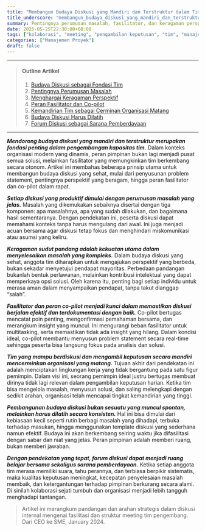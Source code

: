 ```yaml
---
title: "Membangun Budaya Diskusi yang Mandiri dan Terstruktur dalam Tim"
title_underscore: "membangun_budaya_diskusi_yang_mandiri_dan_terstruktur_dalam_tim"
summary: Pentingnya perumusan masalah, fasilitator, dan keragaman perspektif dalam diskusi tim, serta peran forum dalam memberdayakan anggota dan meningkatkan kualitas keputusan.
date: 2025-05-25T22:30:00+08:00
tags: ["kolaborasi", "meeting", "pengambilan keputusan", "tim", "manajemen pengetahuan"]
categories: ["Manajemen Proyek"]
draft: false
---
```


---
> #### Outline Artikel
> 1. [Budaya Diskusi sebagai Fondasi Tim](#budaya-diskusi)
> 2. [Pentingnya Perumusan Masalah](#perumusan-masalah)
> 3. [Menghargai Keragaman Perspektif](#keragaman-perspektif)
> 4. [Peran Fasilitator dan Co-pilot](#fasilitator-co-pilot)
> 5. [Kemandirian Tim sebagai Cerminan Organisasi Matang](#kemandirian-tim)
> 6. [Budaya Diskusi Harus Dilatih](#pelatihan-diskusi)
> 7. [Forum Diskusi sebagai Sarana Pemberdayaan](#forum-pemberdayaan)
---

<span id="budaya-diskusi"></span>

***Mendorong budaya diskusi yang mandiri dan terstruktur merupakan fondasi penting dalam pengembangan kapasitas tim.*** Dalam konteks organisasi modern yang dinamis, peran pimpinan bukan lagi menjadi pusat semua solusi, melainkan fasilitator yang memungkinkan tim berkembang secara otonom. Artikel ini membahas beberapa prinsip utama untuk membangun budaya diskusi yang sehat, mulai dari penyusunan problem statement, pentingnya perspektif yang beragam, hingga peran fasilitator dan co-pilot dalam rapat.

<span id="perumusan-masalah"></span>

***Setiap diskusi yang produktif dimulai dengan perumusan masalah yang jelas.*** Masalah yang dikemukakan sebaiknya disertai dengan tiga komponen: apa masalahnya, apa yang sudah dilakukan, dan bagaimana hasil sementaranya. Dengan pendekatan ini, peserta diskusi dapat memahami konteks tanpa harus mengulang dari awal. Ini juga menjadi acuan bersama agar diskusi tetap fokus dan menghindari miskomunikasi atau asumsi yang keliru.

<span id="keragaman-perspektif"></span>

***Keragaman sudut pandang adalah kekuatan utama dalam menyelesaikan masalah yang kompleks.*** Dalam budaya diskusi yang sehat, anggota tim diharapkan untuk mengajukan perspektif yang berbeda, bukan sekadar menyetujui pendapat mayoritas. Perbedaan pandangan bukanlah bentuk perlawanan, melainkan kontribusi intelektual yang dapat memperkaya opsi solusi. Oleh karena itu, penting bagi setiap individu untuk merasa aman dalam menyampaikan pendapat, tanpa takut dianggap “salah”.

<span id="fasilitator-co-pilot"></span>

***Fasilitator dan peran co-pilot menjadi kunci dalam memastikan diskusi berjalan efektif dan terdokumentasi dengan baik.*** Co-pilot bertugas mencatat poin penting, mengonfirmasi pemahaman bersama, dan merangkum insight yang muncul. Ini mengurangi beban fasilitator untuk multitasking, serta memastikan tidak ada insight yang hilang. Dalam kondisi ideal, co-pilot membantu menyusun problem statement secara real-time sehingga peserta bisa langsung fokus pada analisis dan solusi.

<span id="kemandirian-tim"></span>

***Tim yang mampu berdiskusi dan mengambil keputusan secara mandiri mencerminkan organisasi yang matang.*** Tujuan akhir dari pendekatan ini adalah menciptakan lingkungan kerja yang tidak bergantung pada satu figur pemimpin. Dalam visi ini, seorang pemimpin ideal justru bertugas membuat dirinya tidak lagi relevan dalam pengambilan keputusan harian. Ketika tim bisa mengelola masalah, menyusun solusi, dan saling melengkapi dengan sedikit arahan, organisasi telah mencapai tingkat kemandirian yang tinggi.

<span id="pelatihan-diskusi"></span>

***Pembangunan budaya diskusi bukan sesuatu yang muncul spontan, melainkan harus dilatih secara konsisten.*** Hal ini bisa dimulai dari kebiasaan kecil seperti rutin berbagi masalah yang dihadapi, terbuka terhadap masukan, hingga menggunakan template diskusi yang sederhana namun efektif. Budaya ini akan berkembang seiring waktu jika difasilitasi dengan sabar dan niat yang jelas. Peran pimpinan adalah memberi ruang, bukan memberi jawaban.

<span id="forum-pemberdayaan"></span>

***Dengan pendekatan yang tepat, forum diskusi dapat menjadi ruang belajar bersama sekaligus sarana pemberdayaan.*** Ketika setiap anggota tim merasa memiliki suara, tahu perannya, dan terbiasa berpikir sistematis, maka kualitas keputusan meningkat, kecepatan penyelesaian masalah membaik, dan ketergantungan terhadap pimpinan berkurang secara alami. Di sinilah kolaborasi sejati tumbuh dan organisasi menjadi lebih tangguh menghadapi tantangan.

>Artikel ini merangkum pandangan dan arahan strategis dalam diskusi internal mengenai fasilitasi dan struktur meeting tim pengembang. Dari CEO ke SME, January 2024.
